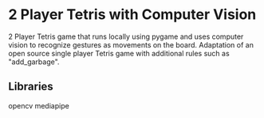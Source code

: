 # 2 Player Tetris with Computer Vision

2 Player Tetris game that runs locally using pygame and uses computer vision to recognize gestures as movements on the board. Adaptation of an open source single player Tetris game with additional rules such as "add_garbage".

## Libraries
opencv
mediapipe
